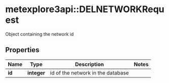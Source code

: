 # metexplore3api::DELNETWORKRequest

Object containing the network id

## Properties
Name | Type | Description | Notes
------------ | ------------- | ------------- | -------------
**id** | **integer** | id of the network in the database | 



